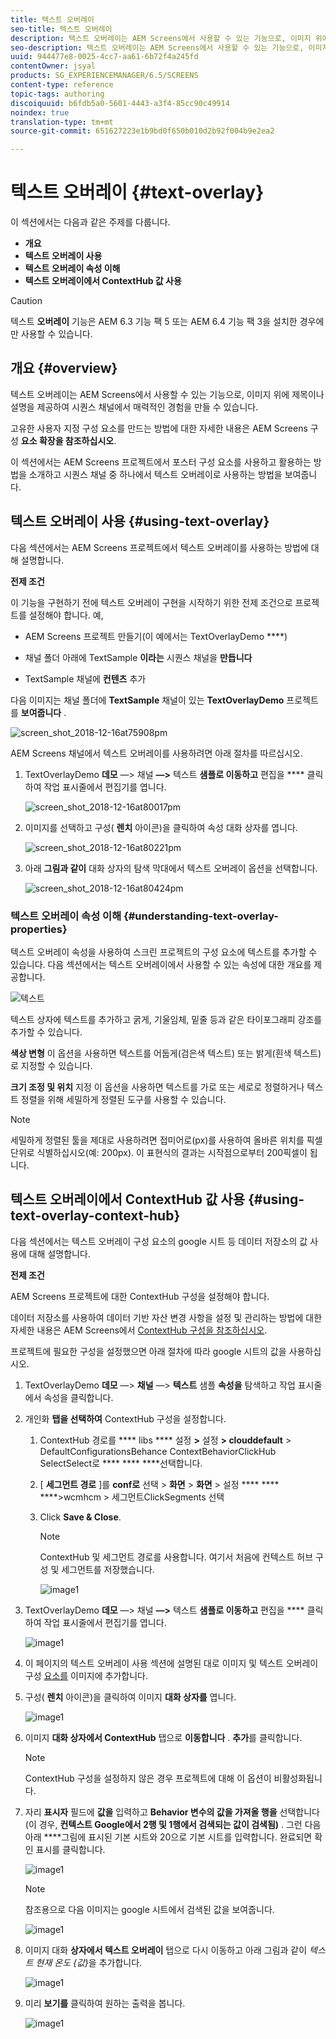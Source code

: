 ```yaml
---
title: 텍스트 오버레이
seo-title: 텍스트 오버레이
description: 텍스트 오버레이는 AEM Screens에서 사용할 수 있는 기능으로, 이미지 위에 제목이나 설명을 제공하여 시퀀스 채널에서 매력적인 경험을 만들 수 있습니다. 자세한 내용은 이 페이지를 참조하십시오.
seo-description: 텍스트 오버레이는 AEM Screens에서 사용할 수 있는 기능으로, 이미지 위에 제목이나 설명을 제공하여 시퀀스 채널에서 매력적인 경험을 만들 수 있습니다. 자세한 내용은 이 페이지를 참조하십시오.
uuid: 944477e8-0025-4cc7-aa61-6b72f4a245fd
contentOwner: jsyal
products: SG_EXPERIENCEMANAGER/6.5/SCREENS
content-type: reference
topic-tags: authoring
discoiquuid: b6fdb5a0-5601-4443-a3f4-85cc90c49914
noindex: true
translation-type: tm+mt
source-git-commit: 651627223e1b9bd0f650b010d2b92f004b9e2ea2

---
```



# 텍스트 오버레이 {#text-overlay}

이 섹션에서는 다음과 같은 주제를 다룹니다.

* **개요**
* **텍스트 오버레이 사용**
* **텍스트 오버레이 속성 이해**
* **텍스트 오버레이에서 ContextHub 값 사용**

>[!CAUTION]
>
>텍스트 **오버레이** 기능은 AEM 6.3 기능 팩 5 또는 AEM 6.4 기능 팩 3을 설치한 경우에만 사용할 수 있습니다.

## 개요 {#overview}

텍스트 오버레이는 AEM Screens에서 사용할 수 있는 기능으로, 이미지 위에 제목이나 설명을 제공하여 시퀀스 채널에서 매력적인 경험을 만들 수 있습니다.

고유한 사용자 지정 구성 요소를 만드는 방법에 대한 자세한 내용은 AEM Screens 구성 **요소 확장을 참조하십시오**.

이 섹션에서는 AEM Screens 프로젝트에서 포스터 구성 요소를 사용하고 활용하는 방법을 소개하고 시퀀스 채널 중 하나에서 텍스트 오버레이로 사용하는 방법을 보여줍니다.

## 텍스트 오버레이 사용 {#using-text-overlay}

다음 섹션에서는 AEM Screens 프로젝트에서 텍스트 오버레이를 사용하는 방법에 대해 설명합니다.

**전제 조건**

이 기능을 구현하기 전에 텍스트 오버레이 구현을 시작하기 위한 전제 조건으로 프로젝트를 설정해야 합니다. 예,

* AEM Screens 프로젝트 만들기(이 예에서는 TextOverlayDemo ****)

* 채널 폴더 아래에 TextSample **이라는** 시퀀스 채널을 **만듭니다**

* TextSample 채널에 **컨텐츠** 추가

다음 이미지는 채널 폴더에 **TextSample** 채널이 있는 **TextOverlayDemo** 프로젝트를 **보여줍니다** .

![screen_shot_2018-12-16at75908pm](assets/screen_shot_2018-12-16at75908pm.png)

AEM Screens 채널에서 텍스트 오버레이를 사용하려면 아래 절차를 따르십시오.

1. TextOverlayDemo **데모** —> 채널 **—>** 텍스트 **샘플로 이동하고** 편집을 **** 클릭하여 작업 표시줄에서 편집기를 엽니다.

   ![screen_shot_2018-12-16at80017pm](assets/screen_shot_2018-12-16at80017pm.png)

1. 이미지를 선택하고 구성( **렌치** 아이콘)을 클릭하여 속성 대화 상자를 엽니다.

   ![screen_shot_2018-12-16at80221pm](assets/screen_shot_2018-12-16at80221pm.png)

1. 아래 **그림과 같이** 대화 상자의 탐색 막대에서 텍스트 오버레이 옵션을 선택합니다.

   ![screen_shot_2018-12-16at80424pm](assets/screen_shot_2018-12-16at80424pm.png)

### 텍스트 오버레이 속성 이해 {#understanding-text-overlay-properties}

텍스트 오버레이 속성을 사용하여 스크린 프로젝트의 구성 요소에 텍스트를 추가할 수 있습니다. 다음 섹션에서는 텍스트 오버레이에서 사용할 수 있는 속성에 대한 개요를 제공합니다.

![텍스트](assets/text.gif)

텍스트 상자에 텍스트를 추가하고 굵게, 기울임체, 밑줄 등과 같은 타이포그래피 강조를 추가할 수 있습니다.

**색상 변형** 이 옵션을 사용하면 텍스트를 어둡게(검은색 텍스트) 또는 밝게(흰색 텍스트)로 지정할 수 있습니다.

**크기 조정 및 위치** 지정 이 옵션을 사용하면 텍스트를 가로 또는 세로로 정렬하거나 텍스트 정렬을 위해 세밀하게 정렬된 도구를 사용할 수 있습니다.

>[!NOTE]
>
>세밀하게 정렬된 툴을 제대로 사용하려면 접미어로(px)를 사용하여 올바른 위치를 픽셀 단위로 식별하십시오(예: 200px). 이 표현식의 결과는 시작점으로부터 200픽셀이 됩니다.

## 텍스트 오버레이에서 ContextHub 값 사용 {#using-text-overlay-context-hub}

다음 섹션에서는 텍스트 오버레이 구성 요소의 google 시트 등 데이터 저장소의 값 사용에 대해 설명합니다.

**전제 조건**

AEM Screens 프로젝트에 대한 ContextHub 구성을 설정해야 합니다.

데이터 저장소를 사용하여 데이터 기반 자산 변경 사항을 설정 및 관리하는 방법에 대한 자세한 내용은 AEM Screens에서 [ContextHub 구성을 참조하십시오](https://docs.adobe.com/content/help/en/experience-manager-screens/user-guide/developing/configuring-context-hub.html).

프로젝트에 필요한 구성을 설정했으면 아래 절차에 따라 google 시트의 값을 사용하십시오.

1. TextOverlayDemo **데모** —> **채널** —> **텍스트** 샘플 **속성을** 탐색하고 작업 표시줄에서 속성을 클릭합니다.

1. 개인화 **탭을 선택하여** ContextHub 구성을 설정합니다.

   1. ContextHub 경로를 **** libs **** 설정 **>** 설정 **> clouddefault** > DefaultConfigurationsBehance ContextBehaviorClickHub SelectSelect로 **** **** ****&#x200B;선택합니다.

   1. [ **세그먼트 경로** ]를 **conf로** 선택 > **화면** > **화면** > 설정 **** **** ****>wcmhcm > 세그먼트ClickSegments 선택

   1. Click **Save &amp; Close**.

      >[!NOTE]
      >
      >ContextHub 및 세그먼트 경로를 사용합니다. 여기서 처음에 컨텍스트 허브 구성 및 세그먼트를 저장했습니다.

      ![image1](/help/user-guide/assets/text-overlay/text-overlay8.png)

1. TextOverlayDemo **데모** —> 채널 **—>** 텍스트 **샘플로 이동하고** 편집을 **** 클릭하여 작업 표시줄에서 편집기를 엽니다.

   ![image1](/help/user-guide/assets/text-overlay/text-overlay1.png)

1. 이 페이지의 텍스트 오버레이 사용 섹션에 설명된 대로 이미지 및 텍스트 오버레이 구성 [요소를](/help/user-guide/text-overlay.md#using-text-overlay) 이미지에 추가합니다.

1. 구성( **렌치** 아이콘)을 클릭하여 이미지 **대화 상자를** 엽니다.

   ![image1](/help/user-guide/assets/text-overlay/text-overlay4.png)

1. 이미지 **대화 상자에서 ContextHub** 탭으로 **이동합니다** . **추가**&#x200B;를 클릭합니다.

   >[!NOTE]
   >ContextHub 구성을 설정하지 않은 경우 프로젝트에 대해 이 옵션이 비활성화됩니다.

1. 자리 **표시자** 필드에 **값을** 입력하고 **Behavior 변수의 값을 가져올 행을** 선택합니다(이 경우, **컨텍스트 Google에서 2행 및 1행에서 검색되는 값이 검색됨)** . 그런 다음 아래 ****&#x200B;그림에 표시된 기본 시트와 20으로 기본 시트를 입력합니다. 완료되면 확인 표시를 클릭합니다.

   ![image1](/help/user-guide/assets/text-overlay/text-overlay5.png)

   >[!NOTE]
   >참조용으로 다음 이미지는 google 시트에서 검색된 값을 보여줍니다.

   ![image1](/help/user-guide/assets/text-overlay/text-overlay6.png)

1. 이미지 대화 **상자에서 텍스트 오버레이** 탭으로 다시 이동하고 아래 그림과 같이 *텍스트 현재 온도 {값}*&#x200B;을 추가합니다.

   ![image1](/help/user-guide/assets/text-overlay/text-overlay7.png)

1. 미리 **보기를** 클릭하여 원하는 출력을 봅니다.

   ![image1](/help/user-guide/assets/text-overlay/text-overlay10.png)















